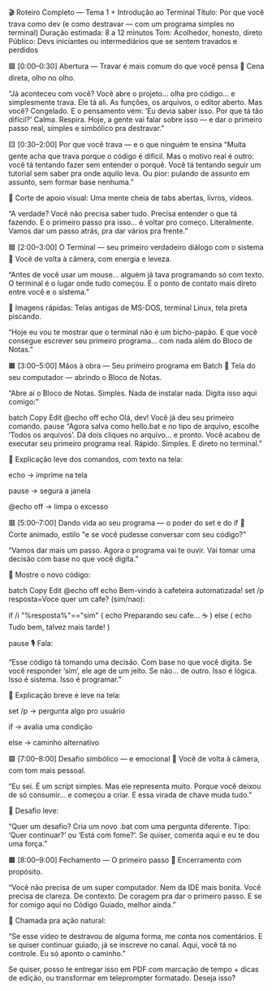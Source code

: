 🎬 Roteiro Completo — Tema 1 + Introdução ao Terminal
Título: Por que você trava como dev (e como destravar — com um programa simples no terminal)
Duração estimada: 8 a 12 minutos
Tom: Acolhedor, honesto, direto
Público: Devs iniciantes ou intermediários que se sentem travados e perdidos

🟩 [0:00–0:30] Abertura — Travar é mais comum do que você pensa
📸 Cena direta, olho no olho.

“Já aconteceu com você? Você abre o projeto... olha pro código... e simplesmente trava.
Ele tá ali. As funções, os arquivos, o editor aberto. Mas você? Congelado.
E o pensamento vem: ‘Eu devia saber isso. Por que tá tão difícil?’
Calma. Respira. Hoje, a gente vai falar sobre isso — e dar o primeiro passo real, simples e simbólico pra destravar.”

🟨 [0:30–2:00] Por que você trava — e o que ninguém te ensina
“Muita gente acha que trava porque o código é difícil.
Mas o motivo real é outro: você tá tentando fazer sem entender o porquê.
Você tá tentando seguir um tutorial sem saber pra onde aquilo leva.
Ou pior: pulando de assunto em assunto, sem formar base nenhuma.”

🎯 Corte de apoio visual: Uma mente cheia de tabs abertas, livros, vídeos.

“A verdade? Você não precisa saber tudo. Precisa entender o que tá fazendo.
E o primeiro passo pra isso... é voltar pro começo. Literalmente.
Vamos dar um passo atrás, pra dar vários pra frente.”

🟦 [2:00–3:00] O Terminal — seu primeiro verdadeiro diálogo com o sistema
📸 Você de volta à câmera, com energia e leveza.

“Antes de você usar um mouse... alguém já tava programando só com texto.
O terminal é o lugar onde tudo começou.
É o ponto de contato mais direto entre você e o sistema.”

🎯 Imagens rápidas: Telas antigas de MS-DOS, terminal Linux, tela preta piscando.

“Hoje eu vou te mostrar que o terminal não é um bicho-papão.
E que você consegue escrever seu primeiro programa... com nada além do Bloco de Notas.”

🟧 [3:00–5:00] Mãos à obra — Seu primeiro programa em Batch
📸 Tela do seu computador — abrindo o Bloco de Notas.

“Abre aí o Bloco de Notas. Simples. Nada de instalar nada.
Digita isso aqui comigo:”

batch
Copy
Edit
@echo off
echo Olá, dev! Você já deu seu primeiro comando.
pause
“Agora salva como hello.bat e no tipo de arquivo, escolhe ‘Todos os arquivos’.
Dá dois cliques no arquivo... e pronto. Você acabou de executar seu primeiro programa real.
Rápido. Simples. E direto no terminal.”

🎯 Explicação leve dos comandos, com texto na tela:

echo → imprime na tela

pause → segura a janela

@echo off → limpa o excesso

🟥 [5:00–7:00] Dando vida ao seu programa — o poder do set e do if
📸 Corte animado, estilo "e se você pudesse conversar com seu código?"

“Vamos dar mais um passo.
Agora o programa vai te ouvir. Vai tomar uma decisão com base no que você digita.”

📜 Mostre o novo código:

batch
Copy
Edit
@echo off
echo Bem-vindo à cafeteira automatizada!
set /p resposta=Voce quer um cafe? (sim/nao): 

if /i "%resposta%"=="sim" (
    echo Preparando seu cafe... ☕
) else (
    echo Tudo bem, talvez mais tarde!
)

pause
🎙️ Fala:

“Esse código tá tomando uma decisão. Com base no que você digita.
Se você responder ‘sim’, ele age de um jeito. Se não... de outro.
Isso é lógica. Isso é sistema. Isso é programar.”

🎯 Explicação breve e leve na tela:

set /p → pergunta algo pro usuário

if → avalia uma condição

else → caminho alternativo

🟪 [7:00–8:00] Desafio simbólico — e emocional
📸 Você de volta à câmera, com tom mais pessoal.

“Eu sei. É um script simples. Mas ele representa muito.
Porque você deixou de só consumir... e começou a criar.
E essa virada de chave muda tudo.”

📢 Desafio leve:

“Quer um desafio? Cria um novo .bat com uma pergunta diferente.
Tipo: ‘Quer continuar?’ ou ‘Está com fome?’. Se quiser, comenta aqui e eu te dou uma força.”

🟫 [8:00–9:00] Fechamento — O primeiro passo
📸 Encerramento com propósito.

“Você não precisa de um super computador.
Nem da IDE mais bonita.
Você precisa de clareza. De contexto. De coragem pra dar o primeiro passo.
E se for comigo aqui no Código Guiado, melhor ainda.”

📢 Chamada pra ação natural:

“Se esse vídeo te destravou de alguma forma, me conta nos comentários.
E se quiser continuar guiado, já se inscreve no canal.
Aqui, você tá no controle. Eu só aponto o caminho.”

Se quiser, posso te entregar isso em PDF com marcação de tempo + dicas de edição, ou transformar em teleprompter formatado. Deseja isso?